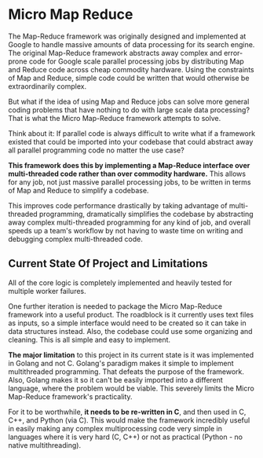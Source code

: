 # Micro Map Reduce  

The Map-Reduce framework was originally designed and implemented at Google to handle massive amounts of data processing for its search engine. The original Map-Reduce framework abstracts away complex and error-prone code for Google scale parallel processing jobs by distributing Map and Reduce code across cheap commodity hardware. Using the constraints of Map and Reduce, simple code could be written that would otherwise be extraordinarily complex.

But what if the idea of using Map and Reduce jobs can solve more general coding problems that have nothing to do with large scale data processing? That is what the Micro Map-Reduce framework attempts to solve.

Think about it: If parallel code is always difficult to write what if a framework existed that could be imported into your codebase that could abstract away all parallel programming code no matter the use case? 

**This framework does this by implementing a Map-Reduce interface over multi-threaded code rather than over commodity hardware.** This allows for any job, not just massive parallel processing jobs, to be written in terms of Map and Reduce to simplify a codebase. 

This improves code performance drastically by taking advantage of multi-threaded programming, dramatically simplifies the codebase by abstracting away complex multi-threaded programming for any kind of job, and overall speeds up a team's workflow by not having to waste time on writing and debugging complex multi-threaded code. 

## Current State Of Project and Limitations

All of the core logic is completely implemented and heavily tested for multiple worker failures.

One further iteration is needed to package the Micro Map-Reduce framework into a useful product. The roadblock is it currently uses text files as inputs, so a simple interface would need to be created so it can take in data structures instead. Also, the codebase could use some organizing and cleaning. This is all simple and easy to implement.

**The major limitation** to this project in its current state is it was implemented in Golang and not C. Golang's paradigm makes it simple to implement multithreaded programming. That defeats the purpose of the framework. Also, Golang makes it so it can't be easily imported into a different language, where the problem would be viable. This severely limits the Micro Map-Reduce framework's practicality. 

For it to be worthwhile, **it needs to be re-written in C**, and then used in C, C++, and Python (via C). This would make the framework incredibly useful in easily making any complex multiprocessing code very simple in languages where it is very hard (C, C++) or not as practical (Python - no native multithreading).
